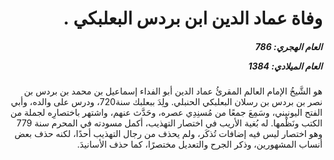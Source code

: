 <h1 dir="rtl">وفاة عماد الدين ابن بردس البعلبكي .</h1>

<h5 dir="rtl">العام الهجري:  786

العام الميلادي: 1384

</h5>

<p dir="rtl">هو الشَّيخُ الإمام العالم المقرئُ عماد الدين أبو الفداء إسماعيل بن محمد بن بردس بن نصر بن بردس بن رسلان البعلبكي الحنبلي. ولِدَ ببعلبك سنة720، ودرس على والده، وأبي الفتح اليونيني، وسَمِعَ جمعًا من مُسنِدِي عصره، وحَدَّث عنهم، واشتهر باختصارِه لجملة من الكتب ونَظْمها. له بُغية الأريب في اختصار التهذيب، أكمل مسودته في المحرم سنة 779 وهو اختصار ليس فيه إضافات تُذكَر، ولم يحذف من رجال التهذيب أحدًا، لكنه حذف بعض أنساب المشهورين، وذكر الجرح والتعديل مختصرًا، كما حذف الأسانيدَ.</p></br>
